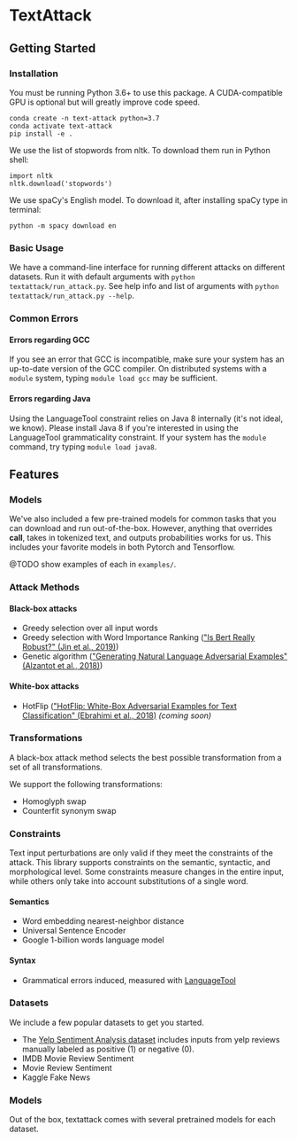 # TextAttack

## Getting Started

### Installation

You must be running Python 3.6+ to use this package. A CUDA-compatible GPU is 
optional but will greatly improve code speed.

```
conda create -n text-attack python=3.7
conda activate text-attack
pip install -e .
```

We use the list of stopwords from nltk. To download them run in Python shell:

```
import nltk
nltk.download('stopwords')
```

We use spaCy's English model. To download it, after installing spaCy type in terminal:

```
python -m spacy download en
```

### Basic Usage

We have a command-line interface for running different attacks on different datasets. Run it with default arguments with `python textattack/run_attack.py`. See help info and list of arguments with `python textattack/run_attack.py --help`.

### Common Errors

#### Errors regarding GCC
If you see an error that GCC is incompatible, make sure your system has an up-to-date version of the GCC compiler. On distributed systems with a `module` system, typing `module load gcc` may be sufficient.

#### Errors regarding Java
Using the LanguageTool constraint relies on Java 8 internally (it's not ideal, we know). Please install Java 8 if you're interested in using the LanguageTool grammaticality constraint. If your system has the `module` command, try typing `module load java8`.

## Features

### Models

We've also included a few pre-trained models for common
tasks that you can download and run out-of-the-box. However,
anything that overrides __call__, takes in tokenized text, and 
outputs probabilities works for us. This includes your favorite
models in both Pytorch and Tensorflow.

@TODO show examples of each in `examples/`.

### Attack Methods


#### Black-box attacks

- Greedy selection over all input words
- Greedy selection with Word Importance Ranking (["Is Bert Really Robust?" (Jin et al., 2019)](https://arxiv.org/abs/1907.11932))
- Genetic algorithm (["Generating Natural Language Adversarial Examples" (Alzantot et al., 2018)](https://arxiv.org/abs/1804.07998))

#### White-box attacks

- HotFlip (["HotFlip: White-Box Adversarial Examples for Text Classification" (Ebrahimi et al., 2018)](https://arxiv.org/abs/1712.06751) _(coming soon)_

### Transformations

A black-box attack method selects the best possible transformation from a set of all transformations.

We support the following transformations:

- Homoglyph swap
- Counterfit synonym swap

### Constraints

Text input perturbations are only valid if they meet the constraints of the attack. This library supports constraints on the semantic, syntactic, and morphological level. Some constraints measure changes in the entire input, while others only take into account substitutions of a single word.

#### Semantics
- Word embedding nearest-neighbor distance
- Universal Sentence Encoder
- Google 1-billion words language model

#### Syntax
- Grammatical errors induced, measured with [LanguageTool](https://languagetool.org/)

### Datasets

We include a few popular datasets to get you started.

- The [Yelp Sentiment Analysis dataset](https://www.yelp.com/dataset/challenge) includes inputs from yelp reviews manually labeled as positive (1) or negative (0).
- IMDB Movie Review Sentiment
- Movie Review Sentiment
- Kaggle Fake News

### Models 
Out of the box, textattack comes with several pretrained models for each dataset.
